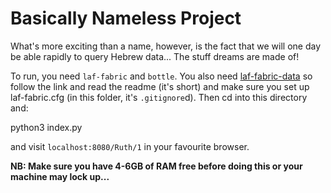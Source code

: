 # Basically Nameless Project

What's more exciting than a name, however, is the fact that we will one day be able rapidly to query Hebrew data... The stuff dreams are made of!

To run, you need `laf-fabric` and `bottle`. You also need [laf-fabric-data](https://github.com/ETCBC/laf-fabric-data) so follow the link and read the readme (it's short) and make sure you set up laf-fabric.cfg (in this folder, it's `.gitignore`d). Then cd into this directory and:

  python3 index.py

and visit `localhost:8080/Ruth/1` in your favourite browser.

**NB: Make sure you have 4-6GB of RAM free before doing this or your machine may lock up...**
